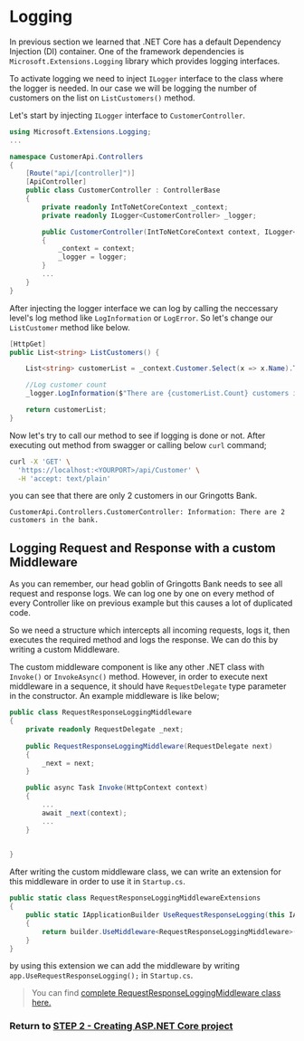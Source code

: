 # Logging

In previous section we learned that .NET Core has a default Dependency Injection (DI) container. One of the framework dependencies is `Microsoft.Extensions.Logging` library which provides logging interfaces. 

To activate logging we need to inject `ILogger` interface to the class where the logger is needed. In our case we will be logging the number of customers on the list on `ListCustomers()` method.

Let's start by injecting `ILogger` interface to `CustomerController`.

```csharp
using Microsoft.Extensions.Logging;
...

namespace CustomerApi.Controllers
{
    [Route("api/[controller]")]
    [ApiController]
    public class CustomerController : ControllerBase
    {
        private readonly IntToNetCoreContext _context;
        private readonly ILogger<CustomerController> _logger;

        public CustomerController(IntToNetCoreContext context, ILogger<CustomerController> logger)
        {
            _context = context;
            _logger = logger;
        }
        ...
    }
}
```

After injecting the logger interface we can log by calling the neccessary level's log method like `LogInformation` or `LogError`. So let's change our `ListCustomer` method like below.

```csharp
[HttpGet]
public List<string> ListCustomers() {

    List<string> customerList = _context.Customer.Select(x => x.Name).ToList();

    //Log customer count
    _logger.LogInformation($"There are {customerList.Count} customers in the bank. ");

    return customerList;
}
```

Now let's try to call our method to see if logging is done or not. After executing out method from swagger or calling below `curl` command;

```bash
curl -X 'GET' \
  'https://localhost:<YOURPORT>/api/Customer' \
  -H 'accept: text/plain'
```
you can see that there are only 2 customers in our Gringotts Bank.

```log
CustomerApi.Controllers.CustomerController: Information: There are 2 customers in the bank. 
```

## Logging Request and Response with a custom Middleware

As you can remember, our head goblin of Gringotts Bank needs to see all request and response logs. We can log one by one on every method of every Controller like on previous example but this causes a lot of duplicated code. 

So we need a structure which intercepts all incoming requests, logs it, then executes the required method and logs the response. We can do this by writing a custom Middleware.

The custom middleware component is like any other .NET class with `Invoke()` or `InvokeAsync()` method. However, in order to execute next middleware in a sequence, it should have `RequestDelegate` type parameter in the constructor. An example middleware is like below;

```csharp
public class RequestResponseLoggingMiddleware
{
    private readonly RequestDelegate _next;
    
    public RequestResponseLoggingMiddleware(RequestDelegate next)
    {
        _next = next;
    }

    public async Task Invoke(HttpContext context)
    {
        ...
        await _next(context);
        ...
    }

    
}

```

After writing the custom middleware class, we can write an extension for this middleware in order to use it in `Startup.cs`.

```csharp
public static class RequestResponseLoggingMiddlewareExtensions
{
    public static IApplicationBuilder UseRequestResponseLogging(this IApplicationBuilder builder)
    {
        return builder.UseMiddleware<RequestResponseLoggingMiddleware>();
    }
}
```
by using this extension we can add the middleware by writing `app.UseRequestResponseLogging();` in `Startup.cs`.


> You can find [complete RequestResponseLoggingMiddleware class here.](STEP3/GringottsBank/CustomerApi/Middleware/RequestResponseLoggingMiddleware.cs)

### Return to [STEP 2 - Creating ASP.NET Core project](STEP2-CreatingASPNETCoreProject.md)